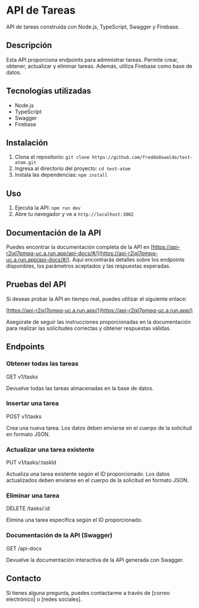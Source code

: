# API de Tareas

API de tareas construida con Node.js, TypeScript, Swagger y Firebase.

## Descripción

Esta API proporciona endpoints para administrar tareas. Permite crear, obtener, actualizar y eliminar tareas. Además, utiliza Firebase como base de datos.

## Tecnologías utilizadas

- Node.js
- TypeScript
- Swagger
- Firebase

## Instalación

1. Clona el repositorio: `git clone https://github.com/freddoOswaldo/test-atom.git`
2. Ingresa al directorio del proyecto: `cd test-atom`
3. Instala las dependencias: `npm install`

## Uso

1. Ejecuta la API: `npm run dev`
2. Abre tu navegador y ve a `http://localhost:3002`

## Documentación de la API

Puedes encontrar la documentación completa de la API en [https://api-r2jxl7pmpq-uc.a.run.app/api-docs/#/](https://api-r2jxl7pmpq-uc.a.run.app/api-docs/#/). Aquí encontrarás detalles sobre los endpoints disponibles, los parámetros aceptados y las respuestas esperadas.

## Pruebas del API

Si deseas probar la API en tiempo real, puedes utilizar el siguiente enlace:

[https://api-r2jxl7pmpq-uc.a.run.app/](https://api-r2jxl7pmpq-uc.a.run.app/)

Asegúrate de seguir las instrucciones proporcionadas en la documentación para realizar las solicitudes correctas y obtener respuestas válidas.

## Endpoints

### Obtener todas las tareas

GET v1/tasks

Devuelve todas las tareas almacenadas en la base de datos.

### Insertar una tarea

POST v1/tasks

Crea una nueva tarea. Los datos deben enviarse en el cuerpo de la solicitud en formato JSON.

### Actualizar una tarea existente

PUT v1/tasks/:taskId

Actualiza una tarea existente según el ID proporcionado. Los datos actualizados deben enviarse en el cuerpo de la solicitud en formato JSON.

### Eliminar una tarea

DELETE /tasks/:id

Elimina una tarea específica según el ID proporcionado.

### Documentación de la API (Swagger)

GET /api-docs

Devuelve la documentación interactiva de la API generada con Swagger.

## Contacto

Si tienes alguna pregunta, puedes contactarme a través de [correo electrónico] o [redes sociales].
